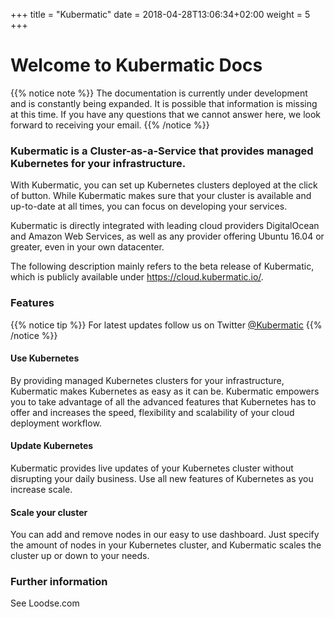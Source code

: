 +++
title = "Kubermatic"
date =  2018-04-28T13:06:34+02:00
weight = 5
+++

# Welcome to Kubermatic Docs

{{% notice note %}}
The documentation is currently under development and is constantly being expanded. It is possible that information is missing at this time. If you have any questions that we cannot answer here, we look forward to receiving your email.
{{% /notice %}}

### Kubermatic is a Cluster-as-a-Service that provides managed Kubernetes for your infrastructure.

With Kubermatic, you can set up Kubernetes clusters deployed at the click of button. While Kubermatic makes sure that your cluster is available and up-to-date at all times, you can focus on developing your services.

Kubermatic is directly integrated with leading cloud providers DigitalOcean and Amazon Web Services, as well as any provider offering Ubuntu 16.04 or greater, even in your own datacenter.

The following description mainly refers to the beta release of Kubermatic, which is publicly available under https://cloud.kubermatic.io/.

### Features

{{% notice tip %}}
For latest updates follow us on Twitter [@Kubermatic](https://twitter.com/kubermatic)
{{% /notice %}}

#### Use Kubernetes

By providing managed Kubernetes clusters for your infrastructure, Kubermatic makes Kubernetes as easy as it can be. Kubermatic empowers you to take advantage of all the advanced features that Kubernetes has to offer and increases the speed, flexibility and scalability of your cloud deployment workflow.

#### Update Kubernetes

Kubermatic provides live updates of your Kubernetes cluster without disrupting your daily business. Use all new features of Kubernetes as you increase scale.

#### Scale your cluster

You can add and remove nodes in our easy to use dashboard. Just specify the amount of nodes in your Kubernetes cluster, and Kubermatic scales the cluster up or down to your needs.

### Further information

See Loodse.com
